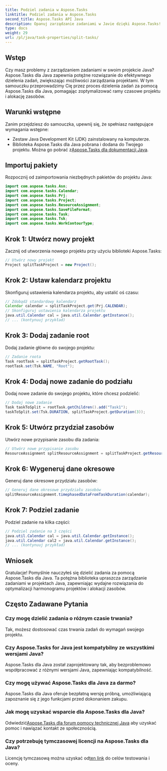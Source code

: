 ```yaml
---
title: Podziel zadania w Aspose.Tasks
linktitle: Podziel zadania w Aspose.Tasks
second_title: Aspose.Tasks API Java
description: Opanuj zarządzanie zadaniami w Javie dzięki Aspose.Tasks! Dowiedz się, jak efektywnie dzielić zadania, aby uzyskać zoptymalizowane ramy czasowe projektu. Pobierz teraz!
type: docs
weight: 29
url: /pl/java/task-properties/split-tasks/
---
```

## Wstęp
Czy masz problemy z zarządzaniem zadaniami w swoim projekcie Java? Aspose.Tasks dla Java zapewnia potężne rozwiązanie do efektywnego dzielenia zadań, zwiększając możliwości zarządzania projektami. W tym samouczku przeprowadzimy Cię przez proces dzielenia zadań za pomocą Aspose.Tasks dla Java, pomagając zoptymalizować ramy czasowe projektu i alokację zasobów.
## Warunki wstępne
Zanim przejdziesz do samouczka, upewnij się, że spełniasz następujące wymagania wstępne:
- Zestaw Java Development Kit (JDK) zainstalowany na komputerze.
-  Biblioteka Aspose.Tasks dla Java pobrana i dodana do Twojego projektu. Można go pobrać z[Aspose.Tasks dla dokumentacji Java](https://reference.aspose.com/tasks/java/).
## Importuj pakiety
Rozpocznij od zaimportowania niezbędnych pakietów do projektu Java:
```java
import com.aspose.tasks.Asn;
import com.aspose.tasks.Calendar;
import com.aspose.tasks.Prj;
import com.aspose.tasks.Project;
import com.aspose.tasks.ResourceAssignment;
import com.aspose.tasks.SaveFileFormat;
import com.aspose.tasks.Task;
import com.aspose.tasks.Tsk;
import com.aspose.tasks.WorkContourType;
```
## Krok 1: Utwórz nowy projekt
Zacznij od utworzenia nowego projektu przy użyciu biblioteki Aspose.Tasks:
```java
// Utwórz nowy projekt
Project splitTaskProject = new Project();
```
## Krok 2: Ustaw kalendarz projektu
Skonfiguruj ustawienia kalendarza projektu, aby ustalić oś czasu:
```java
// Zdobądź standardowy kalendarz
Calendar calendar = splitTaskProject.get(Prj.CALENDAR);
// Skonfiguruj ustawienia kalendarza projektu
java.util.Calendar cal = java.util.Calendar.getInstance();
// ... (kontynuuj przykład)
```
## Krok 3: Dodaj zadanie root
Dodaj zadanie główne do swojego projektu:
```java
// Zadanie roota
Task rootTask = splitTaskProject.getRootTask();
rootTask.set(Tsk.NAME, "Root");
```
## Krok 4: Dodaj nowe zadanie do podziału
Dodaj nowe zadanie do swojego projektu, które chcesz podzielić:
```java
// Dodaj nowe zadanie
Task taskToSplit = rootTask.getChildren().add("Task1");
taskToSplit.set(Tsk.DURATION, splitTaskProject.getDuration(3));
```
## Krok 5: Utwórz przydział zasobów
Utwórz nowe przypisanie zasobu dla zadania:
```java
// Utwórz nowe przypisanie zasobu
ResourceAssignment splitResourceAssignment = splitTaskProject.getResourceAssignments().add(taskToSplit, null);
```
## Krok 6: Wygeneruj dane okresowe
Generuj dane okresowe przydziału zasobów:
```java
// Generuj dane okresowe przydziału zasobów
splitResourceAssignment.timephasedDataFromTaskDuration(calendar);
```
## Krok 7: Podziel zadanie
Podziel zadanie na kilka części:
```java
// Podziel zadanie na 3 części
java.util.Calendar cal = java.util.Calendar.getInstance();
java.util.Calendar cal2 = java.util.Calendar.getInstance();
// ... (kontynuuj przykład)
```
## Wniosek
Gratulacje! Pomyślnie nauczyłeś się dzielić zadania za pomocą Aspose.Tasks dla Java. Ta potężna biblioteka upraszcza zarządzanie zadaniami w projektach Java, zapewniając wydajne rozwiązania do optymalizacji harmonogramu projektów i alokacji zasobów.
## Często Zadawane Pytania
### Czy mogę dzielić zadania o różnym czasie trwania?
Tak, możesz dostosować czas trwania zadań do wymagań swojego projektu.
### Czy Aspose.Tasks for Java jest kompatybilny ze wszystkimi wersjami Java?
Aspose.Tasks dla Java został zaprojektowany tak, aby bezproblemowo współpracować z różnymi wersjami Java, zapewniając kompatybilność.
### Czy mogę używać Aspose.Tasks dla Java za darmo?
Aspose.Tasks dla Java oferuje bezpłatną wersję próbną, umożliwiającą zapoznanie się z jego funkcjami przed dokonaniem zakupu.
### Jak mogę uzyskać wsparcie dla Aspose.Tasks dla Java?
 Odwiedzić[Aspose.Tasks dla forum pomocy technicznej Java](https://forum.aspose.com/c/tasks/15) aby uzyskać pomoc i nawiązać kontakt ze społecznością.
### Czy potrzebuję tymczasowej licencji na Aspose.Tasks dla Java?
 Licencję tymczasową można uzyskać od[ten link](https://purchase.aspose.com/temporary-license/) do celów testowania i oceny.
